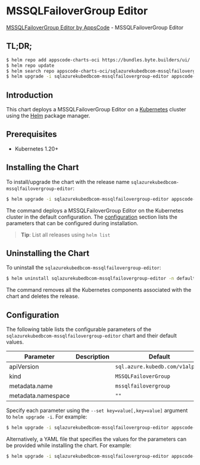 # MSSQLFailoverGroup Editor

[MSSQLFailoverGroup Editor by AppsCode](https://appscode.com) - MSSQLFailoverGroup Editor

## TL;DR;

```bash
$ helm repo add appscode-charts-oci https://bundles.byte.builders/ui/
$ helm repo update
$ helm search repo appscode-charts-oci/sqlazurekubedbcom-mssqlfailovergroup-editor --version=v0.8.0
$ helm upgrade -i sqlazurekubedbcom-mssqlfailovergroup-editor appscode-charts-oci/sqlazurekubedbcom-mssqlfailovergroup-editor -n default --create-namespace --version=v0.8.0
```

## Introduction

This chart deploys a MSSQLFailoverGroup Editor on a [Kubernetes](http://kubernetes.io) cluster using the [Helm](https://helm.sh) package manager.

## Prerequisites

- Kubernetes 1.20+

## Installing the Chart

To install/upgrade the chart with the release name `sqlazurekubedbcom-mssqlfailovergroup-editor`:

```bash
$ helm upgrade -i sqlazurekubedbcom-mssqlfailovergroup-editor appscode-charts-oci/sqlazurekubedbcom-mssqlfailovergroup-editor -n default --create-namespace --version=v0.8.0
```

The command deploys a MSSQLFailoverGroup Editor on the Kubernetes cluster in the default configuration. The [configuration](#configuration) section lists the parameters that can be configured during installation.

> **Tip**: List all releases using `helm list`

## Uninstalling the Chart

To uninstall the `sqlazurekubedbcom-mssqlfailovergroup-editor`:

```bash
$ helm uninstall sqlazurekubedbcom-mssqlfailovergroup-editor -n default
```

The command removes all the Kubernetes components associated with the chart and deletes the release.

## Configuration

The following table lists the configurable parameters of the `sqlazurekubedbcom-mssqlfailovergroup-editor` chart and their default values.

|     Parameter      | Description |                  Default                   |
|--------------------|-------------|--------------------------------------------|
| apiVersion         |             | <code>sql.azure.kubedb.com/v1alpha1</code> |
| kind               |             | <code>MSSQLFailoverGroup</code>            |
| metadata.name      |             | <code>mssqlfailovergroup</code>            |
| metadata.namespace |             | <code>""</code>                            |


Specify each parameter using the `--set key=value[,key=value]` argument to `helm upgrade -i`. For example:

```bash
$ helm upgrade -i sqlazurekubedbcom-mssqlfailovergroup-editor appscode-charts-oci/sqlazurekubedbcom-mssqlfailovergroup-editor -n default --create-namespace --version=v0.8.0 --set apiVersion=sql.azure.kubedb.com/v1alpha1
```

Alternatively, a YAML file that specifies the values for the parameters can be provided while
installing the chart. For example:

```bash
$ helm upgrade -i sqlazurekubedbcom-mssqlfailovergroup-editor appscode-charts-oci/sqlazurekubedbcom-mssqlfailovergroup-editor -n default --create-namespace --version=v0.8.0 --values values.yaml
```
